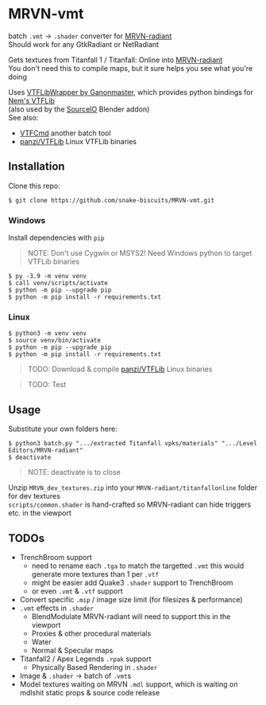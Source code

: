 # MRVN-vmt
batch `.vmt` -> `.shader` converter for [MRVN-radiant](https://github.com/F1F7Y/MRVN-radiant)  
Should work for any GtkRadiant or NetRadiant

Gets textures from Titanfall 1 / Titanfall: Online into [MRVN-radiant](https://github.com/F1F7Y/MRVN-radiant)  
You don't need this to compile maps, but it sure helps you see what you're doing

Uses [VTFLibWrapper by Ganonmaster](https://github.com/Ganonmaster/VTFLibWrapper),
which provides python bindings for [Nem's VTFLib](https://web.archive.org/web/20191229074421/http://nemesis.thewavelength.net/index.php?p=40)  
(also used by the [SourceIO](https://github.com/REDxEYE/SourceIO/tree/master/source1/vtf/VTFWrapper) Blender addon)   
See also:
 * [VTFCmd](https://github.com/TitusStudiosMediaGroup/VTFcmd-Resources) another batch tool
 * [panzi/VTFLib](https://github.com/panzi/VTFLib) Linux VTFLib binaries
<!-- reVaMpT; community tool or proprietary? -->


## Installation
Clone this repo:  

```
$ git clone https://github.com/snake-biscuits/MRVN-vmt.git
```  

### Windows
Install dependencies with `pip`  

> NOTE: Don't use Cygwin or MSYS2!
> Need Windows python to target VTFLib binaries

```
$ py -3.9 -m venv venv
$ call venv/scripts/activate
$ python -m pip --upgrade pip
$ python -m pip install -r requirements.txt
```

### Linux
```
$ python3 -m venv venv
$ source venv/bin/activate
$ python -m pip --upgrade pip
$ python -m pip install -r requirements.txt
```
> TODO: Download & compile [panzi/VTFLib](https://github.com/panzi/VTFLib) Linux binaries

> TODO: Test


## Usage
Substitute your own folders here:
```
$ python3 batch.py ".../extracted Titanfall vpks/materials" ".../Level Editors/MRVN-radiant"
$ deactivate
```

> NOTE: deactivate is to close

Unzip `MRVN_dev_textures.zip` into your `MRVN-radiant/titanfallonline` folder for dev textures  
`scripts/common.shader` is hand-crafted so MRVN-radiant can hide triggers etc. in the viewport


<!-- Guide for extracting Titanfall files, including decompiling `.bsp`s? -->


## TODOs
 * TrenchBroom support
   - need to rename each `.tga` to match the targetted `.vmt`
     this would generate more textures than 1 per `.vtf` 
   - might be easier add Quake3 `.shader` support to TrenchBroom
   - or even `.vmt` & `.vtf` support
 * Convert specific `.mip` / image size limit (for filesizes & performance)
 * `.vmt` effects in `.shader`
   - BlendModulate
     MRVN-radiant will need to support this in the viewport
   - Proxies & other procedural materials
   - Water
   - Normal & Specular maps
 * Titanfall2 / Apex Legends `.rpak` support
   - Physically Based Rendering in `.shader`
 * Image & `.shader` -> batch of `.vmt`s
 * Model textures
   waiting on MRVN `.mdl` support, which is waiting on mdlshit static props & source code release
